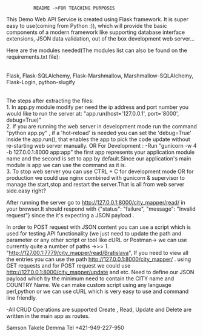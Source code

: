               README ->FOR TEACHING PURPOSES

This Demo Web API Service is created using Flask framework. It is super easy to use(coming from Python :)), which will provide the basic components of a modern framework like supporting database interface extensions, JSON data validation, out of the box development web server...

Here are the modules needed(The modules list can also be found on the requirements.txt file):
###### 
 Flask,
 Flask-SQLAlchemy,
 Flask-Marshmallow,
 Marshmallow-SQLAlchemy,
 Flask-Login,
 python-slugify
###### 

The steps after extracting the files:   
    1. In app.py module modify per need the ip address and port number you would like to run the server at:
        "app.run(host='127.0.0.1', port='8000', debug=True)"   
    2. If you are running the web server in development mode run the command   
    "python app.py" , if a 'hot-reload' is needed you can set the 'debug=True'  inside the app.run(), that enables the app to pick the code update without re-starting web server manually. 
    OR For Development :
    -Run "gunicorn -w 4 -b 127.0.0.1:8000 app:app"  the first app represents your application module name and the second is set to app by default.Since our application's main module is app we can use the command as it is.   
    3. To stop web server you can use CTRL + C for development mode OR for production we could use nginx combined with gunicorn & supervisor to manage the start,stop and restart the server.That is all from web server side.easy right?   

After running the server go to http://127.0.0.1:8000/city_mapper/read/ in your browser.It should respond with {"status": "failure", "message": "Invalid request"} since the it's expecting a JSON payload .

In order to POST request with JSON content you can use a script which is used for testing  API functionality (we just need to update the path and parameter or any other script or tool like cURL or Postman-> we can use currently quite a number of paths ->>> 1.  "http://127.00.1:7779/city_mapper/read/Bratislava", If you need to view all the entries you can use the path http://127.0.0.1:8000/city_mapper/ . using GET requests and for POST request we could use 
http://127.0.0.1:8000/city_mapper/update and etc. Need to  define our JSON payload which by the minimum need to contain the CITY name and COUNTRY Name. We can make custom script using any language perl,python  or we can use cURL which is very easy to use and command line friendly.

-All CRUD Operations are supported Create , Read, Update and Delete are written in the main app as routes.



Samson Takele Demma
Tel +421-949-227-950

